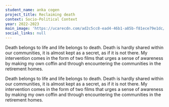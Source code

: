 ```yaml
---
student_name: anka cogen
project_title: Reclaiming death
context: Socio-Political Context
year: 2022-2023
main_image: 'https://ucarecdn.com/ad2c5cc8-ead4-46b1-a85b-f81ece79e1dc/'
social_links: null
---
```

Death belongs to life and life belongs to death. Death is hardly shared within our communities, it is almost kept as a secret, as if it is not there. My intervention comes in the form of two films that urges a sense of awareness by making my own coffin and through encountering the communities in the retirement homes.

Death belongs to life and life belongs to death. Death is hardly shared within our communities, it is almost kept as a secret, as if it is not there. My intervention comes in the form of two films that urges a sense of awareness by making my own coffin and through encountering the communities in the retirement homes.